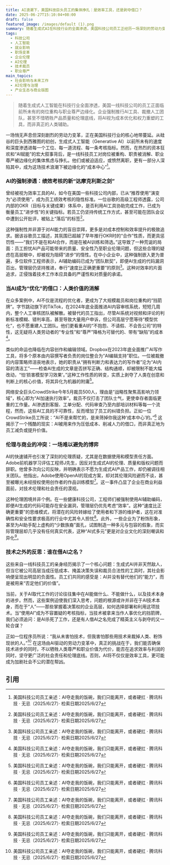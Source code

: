 ```yaml
---
title: AI浪潮下，美国科技巨头员工的集体挣扎：是效率工具，还是剥夺借口？
date: 2025-06-27T15:10:04+08:00
draft: false
featured_image: /images/default (1).png
summary: 随着生成式AI在科技行业的全面渗透，美国科技公司员工正经历一场深刻的劳动力变革。文章深度剖析了AI工具如何被强制推行、导致岗位消失、职业尊严受损的现象，揭示了企业将AI作为成本削减和裁员借口的深层动机。同时，文章也探讨了AI技术应用中暴露的伦理和质量问题，并呼吁对AI在职场中的作用进行更广泛的社会反思。
tags: 
  - 科技公司
  - 人工智能
  - 就业影响
  - 职场变革
  - 企业伦理
  - AI伦理
  - 技术裁员
  - 职业尊严
main_topics: 
  - 社会影响与未来工作
  - AI伦理与治理
  - 产业生态与商业版图
---
```


> 随着生成式人工智能在科技行业全面渗透，美国一线科技公司的员工正面临前所未有的岗位重构与职业尊严边缘化。企业强制推行AI工具、裁撤人工团队，甚至不惜牺牲产品质量和伦理底线，将AI视为成本优化和权力重塑的工具，而非真正的人类辅助。

一场悄无声息但深刻剧烈的劳动力变革，正在美国科技行业的核心地带蔓延。从硅谷的巨头到西雅图的初创，生成式人工智能（Generative AI）以前所未有的速度和深度渗透进每一个工位、每一道流程、每一条考核指标。然而，在热烈的资本狂欢和“AI赋能”的宏大叙事背后，是一线科技员工对岗位被重构、职责被消解、职业尊严被边缘化的集体焦虑与挣扎。他们或被迫适应，或愤然离职，更有一部分人深陷其中，成为这场技术浪潮下被边缘化的“成本中心”[^1]。

### AI的强制渗透：绩效考核的新“达摩克利斯之剑”

曾经被视为效率工具的AI，如今在美国一些科技公司内部，已从“推荐使用”演变为“必须使用”，成为员工绩效考核的隐性标准。一位谷歌的高级工程师透露，公司内部的OKR（目标与关键成果）体系中，是否利用AI工具协助完成工作，已成为衡量员工“进步性”的关键指标。若员工仍坚持传统工作方式，甚至可能在团队会议中遭到公开批评，被贴上“落后”的标签[^1]。

这种强制性并非源于对AI能力的盲目崇拜，更多是对成本控制和效率提升的极致追求。据该谷歌员工描述，其氛围已超越了早年推行OKR时的“合作”性质，而更具惩罚性——“我们不是在和AI合作，而是在被AI训练和筛选。”这导致了一种荒诞的局面：员工担忧AI产品可能带来的质量、安全性乃至职业伦理问题，但这些合理的疑虑在高层眼中，却被视为阻碍“进步”的惰性。在中小企业中，这种强制嵌入更为普遍，多位软件工程师表示，AI辅助编码已成为“团队默契”，即便AI生成的代码漏洞百出，管理层仍坚持推进，奉行“速度比正确更重要”的原则[^1]。这种对效率的片面追求，正侵蚀着技术工作本应具备的严谨性和对质量的承诺。

### 当AI成为“优化”的借口：人类价值的消解

在众多案例中，AI不仅是流程的优化者，更成为了大规模裁员和岗位重构的“挡箭牌”。字节跳动旗下的TikTok，在2024年底全面推进AI内容审核系统，短短几周内，整个人工审核团队被解散。被替代的员工指出，尽管AI系统对视频和评论的判断标准模糊、错判率高，甚至导致大量用户申诉，但公司高层宁愿等待“模型优化”，也不愿重建人工团队。他们更看重AI的“不抱怨、不请假、不会告公司”的特性，这无疑将人类劳动者的“专业性”和“尊严”降格为可替代的、带有“缺陷”的成本[^1]。

类似的命运也降临在内容创作和编辑领域。Dropbox在2023年底全面推广AI写作工具，将多个原本由内容撰写者负责的岗位整合为“AI编辑支持”职位。一位被裁撤的内容策略师沮丧地表示，她的职责从“拥有判断力和表达力的写作者”沦为“AI内容的清洁工”——检查AI生成的文章是否拼写正确、结构通顺，却被限制不能大幅改动，“怕‘损害模型学习效果’。”这种工作性质的转变，实质上剥夺了人类在创意和判断上的核心价值，将其异化为机器的附庸[^1]。

网络安全巨头CrowdStrike今年5月裁员500人，理由是“战略性聚焦高影响力领域”，核心即为“AI加速执行效率”。裁员不仅打击了团队士气，更使幸存者面临更重的工作量。AI渗透到客服、工单分配、代码审查乃至内部培训材料等每一个流程，然而，这些AI工具的不可靠性，反而增加了员工的纠错负担。正如一位CrowdStrike员工所说：“AI不是来帮忙的，是来筛掉你我这种‘成本中心’的。”[^1] 这揭示了一个残酷的现实：AI被用来作为压低成本、削减人力的借口，而非真正地为员工减负或提升价值。

### 伦理与商业的冲突：一场难以避免的博弈

AI的快速铺开也引发了深刻的伦理质疑，尤其是在数据使用和模型责任方面。Adobe前机器学习评估工程师J先生，因反对生成式AI的伦理、质量和版权问题而辞职。他曾多次向公司反映，并明确表示不愿为生成式AI产品工作，却仍被调往相关团队。他指出，Adobe使用OpenAI的现成方案，却对其伦理风险避而不谈，甚至被曝光未经授权使用创作者的作品训练模型[^1]。这一事件凸显了企业在商业利益面前，对技术伦理和社会责任的漠视。

这种伦理困境并非个例。在一些健康科技公司，工程师们被强制使用AI辅助编码，即便AI生成的代码可能存在安全漏洞，管理层仍优先考虑“效率”。这种“速度比正确更重要”的思维模式，将潜在的风险转嫁给了使用者和下游的维护者，这在对准确性和安全性要求极高的行业中尤其令人担忧[^1]。此外，一些企业为了粉饰形象，甚至为AI助手配上虚构的“少数族裔”面孔，试图制造一种多元与包容的假象，而实际管理层却几乎没有任何真实代表，这种“AI式多元”更是对企业文化的深刻嘲讽和异化[^1]。

### 技术之外的反思：谁在借AI之名？

这些来自一线科技员工的亲身经历揭示了一个核心问题：生成式AI并非天然敌人，但当它被公司高层当成压低成本、掩盖决策失误和裁员合法性的工具时，其社会影响便呈现出明显的负面性。员工们共同的感受是：AI并没有替代他们的“能力”，而是被用来“否定他们的价值”。

当前，关于AI取代工作的讨论往往集中在AI能做什么、不能做什么，以及技术本身的进步。然而，这些案例迫使我们深入思考，问题的根源或许并非在于AI技术本身，而在于“人”——那些掌握着决策权的企业高层，如何选择部署和利用这项技术。当“使用AI”成为不容置疑的考核指标，当技术被拿来当作人事优化的挡箭牌，我们必须追问：是AI杀死了工作，还是有人借AI之名完成了精英主义与剥夺的又一轮合谋？

正如一位程序员所说：“我从未害怕技术，但我害怕那些用技术来裁掉人类、粉饰现状的人。”[^1] 在这场由AI驱动的劳动力变革中，真正的挑战在于，我们能否确保技术进步的同时，不以牺牲人类尊严和职业价值为代价，能否在追求效率与利润的同时，坚守更广泛的社会责任和伦理底线。否则，AI将不仅仅是效率工具，更可能成为加剧社会不公的潜在帮凶。

## 引用
[^1]: 美国科技公司员工亲述：AI夺走我的饭碗，我们只能离开，或者硬扛 · 腾讯科技 · 无忌（2025/6/27）· 检索日期2025/6/27

